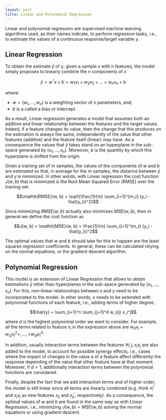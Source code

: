 ```yaml
---
layout: post
title: Linear and Polynomial Regression
---
```


Linear and polynomial regression are supervised machine learning algorithms used, as their names indicate, to perform regression tasks, i.e., to estimate the values of a continuous response/target variable $y$.

## Linear Regression

To obtain the estimate $\hat{y}$ of $y$, given a sample $x$ with $n$ features, the model simply proposes to linearly combine the $n$ components of $x$

$$\hat{y} = w^\intercal x + b = w_1 x_1 + w_2 x_2 + \ldots + w_n x_n + b$$

where:

 - $w = (w_1, \ldots, w_n)$ is a weighting vector of $n$ parameters, and;
 - $b$ is a called a bias or intercept.

As a result, Linear regression generates a model that assumes both an additive and linear relationship between the features and the target values. 
Indeed, if a feature changes its value, then the change that this produces on the estimation is always the same, independently of the value that other features (additive) and the feature itself (linear) may have. 
As a consequence the values that $\hat{y}$ takes stand on an hyperplane in the sub-space generated by $(x_1, \ldots, x_n)$. Moreover, $b$ is the quantity by which this hyperplane is shifted from the origin. 

Given a training set of $m$ samples, the values of the components of $w$ and $b$ are estimated so that, in average for the $m$ samples, the distance between $\hat{y}$ and $y$ is minimized. 
In other words, with Linear regression the cost function $J(w, b)$ that is minimized is the Root Mean Squared Error (RMSE) over the training set:

$$\mathit{RMSE}(w, b) = \sqrt{\frac{1}{m} \sum_{i=1}^{m_t} (y_i - \hat{y_i})^2}$$

Since minimizing $\mathit{RMSE}(w, b)$ actually also minimizes $\mathit{MSE}(w, b)$, then in general we define the cost function as

$$J(w, b) = \mathit{MSE}(w, b) = \frac{1}{m} \sum_{i=1}^{m_t} (y_i - \hat{y_i})^2$$

The optimal values that $w$ and $b$ should take for this to happen are the least squares regression coefficients. In general, these can be calculated relying on the normal equations, or the gradient descent algorithm.

## Polynomial Regression 

This model is an extension of Linear Regression that allows to obtain estimations $\hat{y}$ other than hyperplanes in the sub-space generated by $(x_1, \ldots, x_n)$. For this, non-linear relationships between $x$ and $y$ need to be incorporated to the model. In other words, $x$ needs to be extended with polynomial functions of each feature, i.e., adding terms of higher degree.

$$\hat{y} = \sum_{i=1}^n \sum_{j=1}^d w_{ij} x_i^j$$

where $d$ is the highest polynomial order we want to consider. For example, all the terms related to feature $x_i$ in the expression above are $w_{i1} x_i + w_{i2} x_i^2 +, \ldots, + w_{id} x_i^d$. 

In addition, usually interaction terms between the features $\forall i, j, \, x_i x_j$ are also added to the model, to account for possible synergy effects, i.e., cases where the impact of changes in the value a of a feature affect differently the response depending of the value that other feature have at that moment. Moreover, if $d>1$, additionally interaction terms between the polynomial functions are considered.

Finally, despite the fact that we add interaction terms and of higher order, the model is still linear since all terms are linearly combined (e.g. think $x_i^j$ and $x_i x_j$ as new features $x_{ij}$ and $x_{ij}^\prime$, respectively).
As a consequence, the optimal values of $w$ and $b$ are found in the same way as with Linear Regression, i.e., minimizing $J(w, b) = \mathit{MSE}(w, b)$ solving the normal equations or using gradient descent.